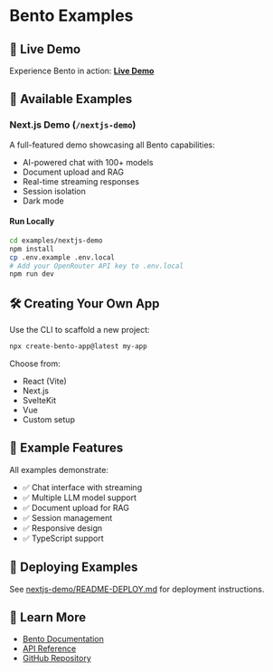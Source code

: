# Bento Examples

## 🚀 Live Demo

Experience Bento in action: **[Live Demo](https://nextjs-demo-fawn-three.vercel.app)**

## 📁 Available Examples

### Next.js Demo (`/nextjs-demo`)

A full-featured demo showcasing all Bento capabilities:
- AI-powered chat with 100+ models
- Document upload and RAG
- Real-time streaming responses
- Session isolation
- Dark mode

#### Run Locally

```bash
cd examples/nextjs-demo
npm install
cp .env.example .env.local
# Add your OpenRouter API key to .env.local
npm run dev
```

## 🛠️ Creating Your Own App

Use the CLI to scaffold a new project:

```bash
npx create-bento-app@latest my-app
```

Choose from:
- React (Vite)
- Next.js
- SvelteKit
- Vue
- Custom setup

## 📝 Example Features

All examples demonstrate:
- ✅ Chat interface with streaming
- ✅ Multiple LLM model support
- ✅ Document upload for RAG
- ✅ Session management
- ✅ Responsive design
- ✅ TypeScript support

## 🚢 Deploying Examples

See [nextjs-demo/README-DEPLOY.md](./nextjs-demo/README-DEPLOY.md) for deployment instructions.

## 📖 Learn More

- [Bento Documentation](https://docs-coral-rho.vercel.app)
- [API Reference](https://docs-coral-rho.vercel.app/api-reference)
- [GitHub Repository](https://github.com/lambda0x63/bento)